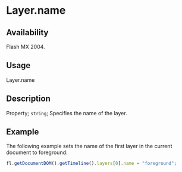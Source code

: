 # Layer.name

## Availability

Flash MX 2004.

## Usage

Layer.name

## Description

Property; `string`; Specifies the name of the layer.

## Example

The following example sets the name of the first layer in the current document to foreground:

```javascript
fl.getDocumentDOM().getTimeline().layers[0].name = "foreground";
```
